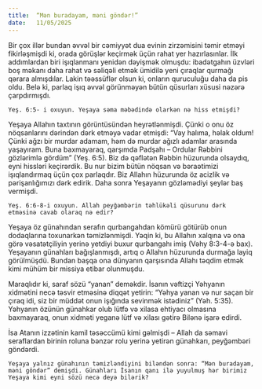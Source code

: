 ```yaml
---
title:  “Mən buradayam, məni göndər!”
date:   11/05/2025
---
```


Bir çox illər bundan əvvəl bir cəmiyyət dua evinin zirzəmisini təmir etməyi fikirləşmişdi ki, orada görüşlər keçirmək üçün rahat yer hazırlasınlar. İlk addımlardan biri işıqlanmanı yenidən dəyişmək olmuşdu: ibadətgahın üzvləri boş məkanı daha rahat və səliqəli etmək ümidilə yeni çıraqlar qurmağı qərara almışdılar. Lakin təəssüflər olsun ki, onların quruculuğu daha da pis oldu. Belə ki, parlaq işıq əvvəl görünməyən bütün qüsurları xüsusi nəzərə çarpdırmışdı.

`Yeş. 6:5- i oxuyun. Yeşaya səma məbədində olarkən nə hiss etmişdi?`

Yeşaya Allahın taxtının görüntüsündən heyrətlənmişdi. Çünki o onu öz nöqsanlarını dərindən dərk etməyə vadar etmişdi: “Vay halıma, həlak oldum! Çünki ağzı bir murdar adamam, həm də murdar ağızlı adamlar arasında yaşayıram. Buna baxmayaraq, qarşımda Padşahı – Ordular Rəbbini gözlərimlə gördüm” (Yeş. 6:5). Biz də qəflətən Rəbbin hüzurunda olsaydıq, eyni hissləri keçirərdik. Bu nur bizim bütün nöqsan və bəraətimizi işıqlandırmaq üçün çox parlaqdır. Biz Allahın hüzurunda öz acizlik və pərişanlığımızı dərk edirik. Daha sonra Yeşayanın gözləmədiyi şeylər baş vermişdi.

`Yeş. 6:6-8-i oxuyun. Allah peyğəmbərin təhlükəli qüsurunu dərk etməsinə cavab olaraq nə edir?`

Yeşaya öz günahından serafın qurbangahdan kömürü götürüb onun dodaqlarına toxunarkən təmizlənmişdi. Yəqin ki, bu Allahın xalqına və ona görə vəsatətçiliyin yerinə yetdiyi buxur qurbangahı imiş (Vəhy 8:3-4-ə bax). Yeşayanın günahları bağışlanmışdı, artıq o Allahın hüzurunda durmağa layiq görülmüşdü. Bundan başqa ona dünyanın qarşısında Allahı təqdim etmək kimi mühüm bir missiya etibar olunmuşdu.

Maraqlıdır ki, saraf sözü “yanan” deməkdir. İsanın vəftizçi Yəhyanın xidmətini necə təsvir etməsinə diqqət yetirin: “Yəhya yanan və nur saçan bir çıraq idi, siz bir müddət onun işığında sevinmək istədiniz” (Yəh. 5:35). Yəhyanın özünün günahkar olub lütfə və xilasa ehtiyacı olmasına baxmayaraq, onun xidməti yeganə lütf və xilası gətirə Bilənə işarə edirdi.

İsa Atanın izzətinin kamil təsəccümü kimi gəlmişdi – Allah da səmavi seraflardan birinin roluna bənzər rolu yerinə yetirən günahkarı, peyğəmbəri göndərdi.

`Yeşaya yalnız günahının təmizləndiyini biləndən sonra: “Mən buradayam, məni göndər” demişdi. Günahları İsanın qanı ilə yuyulmuş hər birimiz Yeşaya kimi eyni sözü necə deyə bilərik?`